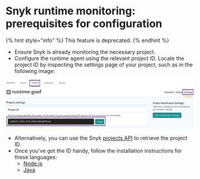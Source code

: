 # Snyk runtime monitoring: prerequisites for configuration

{% hint style="info" %}
This feature is deprecated.
{% endhint %}

* Ensure Snyk is already monitoring the necessary project.
* Configure the runtime agent using the relevant project ID. Locate the project ID by inspecting the settings page of your project, such as in the following image:

![Runtime\_ProjectID.png](../../.gitbook/assets/uuid-9cd785d5-bdd0-d8cf-347b-f7d89f4bac7b-en.png)

* Alternatively, you can use the Snyk [projects API](https://snyk.docs.apiary.io/#reference/projects/projects-by-organisation/list-all-projects) to retrieve the project ID.
* Once you’ve got the ID handy, follow the installation instructions for these languages:
  * [Node.js](https://support.snyk.io/hc/articles/360003699058#UUID-d77e89bf-6e75-f50c-b188-ad4d9a39905c)
  * [Java](https://support.snyk.io/hc/articles/360003699118#UUID-f0e61d17-c33e-da57-081a-9b90927e6428)

